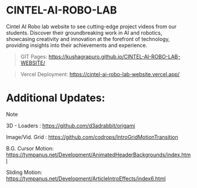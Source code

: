 # CINTEL-AI-ROBO-LAB
Cintel AI Robo lab website to see cutting-edge project videos from our students. Discover their groundbreaking work in AI and robotics, showcasing creativity and innovation at the forefront of technology, providing insights into their achievements and experience.

> GIT Pages: https://kushagrapuro.github.io/CINTEL-AI-ROBO-LAB-WEBSITE/

> Vercel Deployment: https://cintel-ai-robo-lab-website.vercel.app/

# Additional Updates:
> [!NOTE]
> 3D - Loaders : https://github.com/d3adrabbit/origami
>
> Image/Vid. Grid : https://github.com/codrops/IntroGridMotionTransition
>
> B.G. Cursor Motion: https://tympanus.net/Development/AnimatedHeaderBackgrounds/index.html
>
> Sliding Motion: https://tympanus.net/Development/ArticleIntroEffects/index6.html

